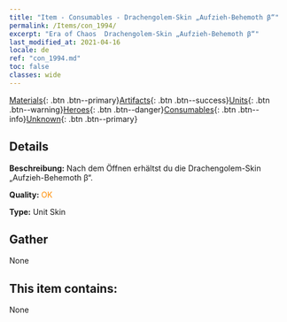 ```yaml
---
title: "Item - Consumables - Drachengolem-Skin „Aufzieh-Behemoth β“"
permalink: /Items/con_1994/
excerpt: "Era of Chaos  Drachengolem-Skin „Aufzieh-Behemoth β“"
last_modified_at: 2021-04-16
locale: de
ref: "con_1994.md"
toc: false
classes: wide
---
```

 [Materials](/de/Items/){: .btn .btn--primary}[Artifacts](/de/Items/Artifacts/){: .btn .btn--success}[Units](/de/Items/Units/){: .btn .btn--warning}[Heroes](/de/Items/Heroes/){: .btn .btn--danger}[Consumables](/de/Items/Consumables/){: .btn .btn--info}[Unknown](/de/Items/Unknown/){: .btn .btn--primary}

## Details
 **Beschreibung:** Nach dem Öffnen erhältst du die Drachengolem-Skin „Aufzieh-Behemoth β“.

 **Quality:** <span style="color: #FF8C00">OK</span>

 **Type:** Unit Skin

## Gather

  None

## This item contains:

  None


